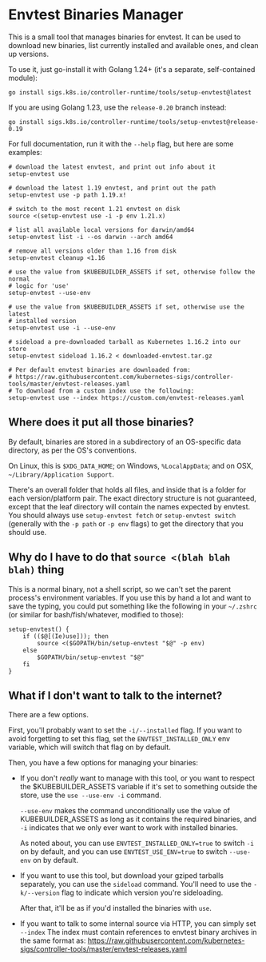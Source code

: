 # Envtest Binaries Manager

This is a small tool that manages binaries for envtest. It can be used to
download new binaries, list currently installed and available ones, and
clean up versions.

To use it, just go-install it with Golang 1.24+ (it's a separate, self-contained
module):

```shell
go install sigs.k8s.io/controller-runtime/tools/setup-envtest@latest
```

If you are using Golang 1.23, use the `release-0.20` branch instead:

```shell
go install sigs.k8s.io/controller-runtime/tools/setup-envtest@release-0.19
```

For full documentation, run it with the `--help` flag, but here are some
examples:

```shell
# download the latest envtest, and print out info about it
setup-envtest use

# download the latest 1.19 envtest, and print out the path
setup-envtest use -p path 1.19.x!

# switch to the most recent 1.21 envtest on disk
source <(setup-envtest use -i -p env 1.21.x)

# list all available local versions for darwin/amd64
setup-envtest list -i --os darwin --arch amd64

# remove all versions older than 1.16 from disk
setup-envtest cleanup <1.16

# use the value from $KUBEBUILDER_ASSETS if set, otherwise follow the normal
# logic for 'use'
setup-envtest --use-env

# use the value from $KUBEBUILDER_ASSETS if set, otherwise use the latest
# installed version
setup-envtest use -i --use-env

# sideload a pre-downloaded tarball as Kubernetes 1.16.2 into our store
setup-envtest sideload 1.16.2 < downloaded-envtest.tar.gz

# Per default envtest binaries are downloaded from:
# https://raw.githubusercontent.com/kubernetes-sigs/controller-tools/master/envtest-releases.yaml
# To download from a custom index use the following:
setup-envtest use --index https://custom.com/envtest-releases.yaml

```

## Where does it put all those binaries?

By default, binaries are stored in a subdirectory of an OS-specific data
directory, as per the OS's conventions.

On Linux, this is `$XDG_DATA_HOME`; on Windows, `%LocalAppData`; and on
OSX, `~/Library/Application Support`.

There's an overall folder that holds all files, and inside that is
a folder for each version/platform pair. The exact directory structure is
not guaranteed, except that the leaf directory will contain the names
expected by envtest. You should always use `setup-envtest fetch` or
`setup-envtest switch` (generally with the `-p path` or `-p env` flags) to
get the directory that you should use.

## Why do I have to do that `source <(blah blah blah)` thing

This is a normal binary, not a shell script, so we can't set the parent
process's environment variables. If you use this by hand a lot and want
to save the typing, you could put something like the following in your
`~/.zshrc` (or similar for bash/fish/whatever, modified to those):

```shell
setup-envtest() {
    if (($@[(Ie)use])); then
        source <($GOPATH/bin/setup-envtest "$@" -p env)
    else
        $GOPATH/bin/setup-envtest "$@"
    fi
}
```

## What if I don't want to talk to the internet?

There are a few options.

First, you'll probably want to set the `-i/--installed` flag. If you want
to avoid forgetting to set this flag, set the `ENVTEST_INSTALLED_ONLY`
env variable, which will switch that flag on by default.

Then, you have a few options for managing your binaries:

- If you don't *really* want to manage with this tool, or you want to
  respect the $KUBEBUILDER_ASSETS variable if it's set to something
  outside the store, use the `use --use-env -i` command.

  `--use-env` makes the command unconditionally use the value of
  KUBEBUILDER_ASSETS as long as it contains the required binaries, and
  `-i` indicates that we only ever want to work with installed binaries.

  As noted about, you can use `ENVTEST_INSTALLED_ONLY=true` to switch `-i`
  on by default, and you can use `ENVTEST_USE_ENV=true` to switch
  `--use-env` on by default.

- If you want to use this tool, but download your gziped tarballs
  separately, you can use the `sideload` command. You'll need to use the
  `-k/--version` flag to indicate which version you're sideloading.

  After that, it'll be as if you'd installed the binaries with `use`.

- If you want to talk to some internal source via HTTP, you can simply set `--index`
  The index must contain references to envtest binary archives in the same format as:
  https://raw.githubusercontent.com/kubernetes-sigs/controller-tools/master/envtest-releases.yaml
